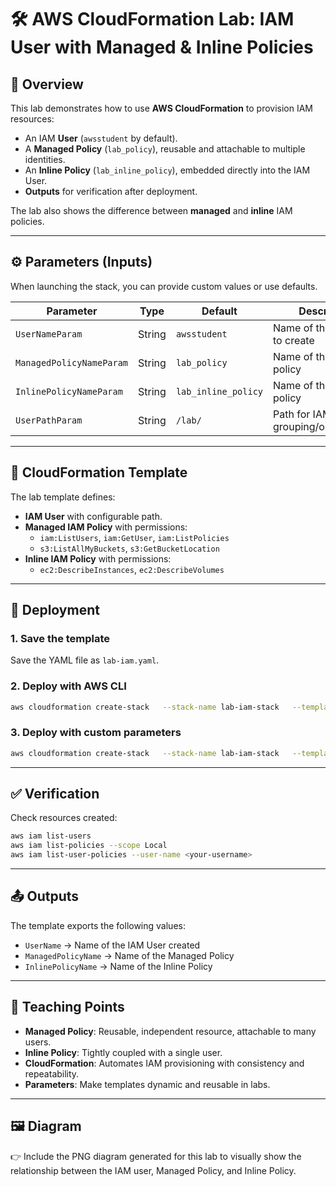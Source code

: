 # 🛠️ AWS CloudFormation Lab: IAM User with Managed & Inline Policies

## 📘 Overview
This lab demonstrates how to use **AWS CloudFormation** to provision IAM resources:
- An IAM **User** (`awsstudent` by default).
- A **Managed Policy** (`lab_policy`), reusable and attachable to multiple identities.
- An **Inline Policy** (`lab_inline_policy`), embedded directly into the IAM User.
- **Outputs** for verification after deployment.

The lab also shows the difference between **managed** and **inline** IAM policies.

---

## ⚙️ Parameters (Inputs)
When launching the stack, you can provide custom values or use defaults.

| Parameter                | Type   | Default             | Description                                  |
|--------------------------|--------|---------------------|----------------------------------------------|
| `UserNameParam`          | String | `awsstudent`        | Name of the IAM User to create               |
| `ManagedPolicyNameParam` | String | `lab_policy`        | Name of the managed policy                   |
| `InlinePolicyNameParam`  | String | `lab_inline_policy` | Name of the inline policy                    |
| `UserPathParam`          | String | `/lab/`             | Path for IAM User (for grouping/organization)|

---

## 🧾 CloudFormation Template
The lab template defines:
- **IAM User** with configurable path.
- **Managed IAM Policy** with permissions:
  - `iam:ListUsers`, `iam:GetUser`, `iam:ListPolicies`
  - `s3:ListAllMyBuckets`, `s3:GetBucketLocation`
- **Inline IAM Policy** with permissions:
  - `ec2:DescribeInstances`, `ec2:DescribeVolumes`

---

## 🚀 Deployment

### 1. Save the template
Save the YAML file as `lab-iam.yaml`.

### 2. Deploy with AWS CLI
```bash
aws cloudformation create-stack   --stack-name lab-iam-stack   --template-body file://lab-iam.yaml   --capabilities CAPABILITY_NAMED_IAM
```

### 3. Deploy with custom parameters
```bash
aws cloudformation create-stack   --stack-name lab-iam-stack   --template-body file://lab-iam.yaml   --capabilities CAPABILITY_NAMED_IAM   --parameters       ParameterKey=UserNameParam,ParameterValue=student01       ParameterKey=ManagedPolicyNameParam,ParameterValue=student01_policy       ParameterKey=InlinePolicyNameParam,ParameterValue=student01_inline       ParameterKey=UserPathParam,ParameterValue=/students/
```

---

## ✅ Verification
Check resources created:

```bash
aws iam list-users
aws iam list-policies --scope Local
aws iam list-user-policies --user-name <your-username>
```

---

## 📤 Outputs
The template exports the following values:

- `UserName` → Name of the IAM User created  
- `ManagedPolicyName` → Name of the Managed Policy  
- `InlinePolicyName` → Name of the Inline Policy  

---

## 🎯 Teaching Points
- **Managed Policy**: Reusable, independent resource, attachable to many users.  
- **Inline Policy**: Tightly coupled with a single user.  
- **CloudFormation**: Automates IAM provisioning with consistency and repeatability.  
- **Parameters**: Make templates dynamic and reusable in labs.

---

## 🖼️ Diagram
👉 Include the PNG diagram generated for this lab to visually show the relationship between the IAM user, Managed Policy, and Inline Policy.
